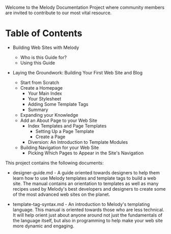 Welcome to the Melody Documentation Project where community members are invited to contribute to our most vital resource.

# Table of Contents

* Building Web Sites with Melody
    * Who is this Guide for?
    * Using this Guide

* Laying the Groundwork: Building Your First Web Site and Blog
    * Start from Scratch
    * Create a Homepage
        * Your Main Index
        * Your Stylesheet
        * Adding Some Template Tags
        * Summary
    * Expanding your Knowledge
    * Add an About Page to your Web Site
        * Index Templates and Page Templates
            * Setting Up a Page Template
            * Create a Page
        * Diversion: An Introduction to Template Modules
    * Building Navigation for your Web Site
        * Picking Which Pages to Appear in the Site's Navigation
        

This project contains the following documents:

* designer-guide.md - A guide oriented towards designers to help them learn how to use Melody templates and template tags to build a web site. The manual contains an orientation to templates as well as many recipes used by Melody's best developers and designers to create some of the most advanced web sites on the planet.

* template-tag-syntax.md - An introduction to Melody's templating language. This manual is oriented towards those who are less technical. It will help orient just about anyone around not just the fundamentals of the language itself, but also in programming to help make your web site more dynamic and engaging.